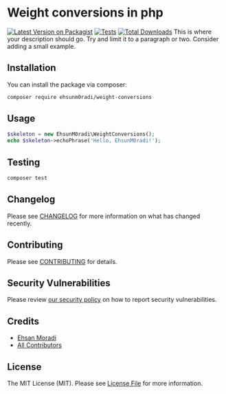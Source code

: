 # Weight conversions in php

[![Latest Version on Packagist](https://img.shields.io/packagist/v/ehsunm0radi/weight-conversions.svg?style=flat-square)](https://packagist.org/packages/ehsunm0radi/weight-conversions)
[![Tests](https://img.shields.io/github/actions/workflow/status/ehsunm0radi/weight-conversions/run-tests.yml?branch=main&label=tests&style=flat-square)](https://github.com/ehsunm0radi/weight-conversions/actions/workflows/run-tests.yml)
[![Total Downloads](https://img.shields.io/packagist/dt/ehsunm0radi/weight-conversions.svg?style=flat-square)](https://packagist.org/packages/ehsunm0radi/weight-conversions)
This is where your description should go. Try and limit it to a paragraph or two. Consider adding a small example.

## Installation

You can install the package via composer:

```bash
composer require ehsunm0radi/weight-conversions
```

## Usage

```php
$skeleton = new EhsunM0radi\WeightConversions();
echo $skeleton->echoPhrase('Hello, EhsunM0radi!');
```

## Testing

```bash
composer test
```

## Changelog

Please see [CHANGELOG](CHANGELOG.md) for more information on what has changed recently.

## Contributing

Please see [CONTRIBUTING](https://github.com/spatie/.github/blob/main/CONTRIBUTING.md) for details.

## Security Vulnerabilities

Please review [our security policy](../../security/policy) on how to report security vulnerabilities.

## Credits

- [Ehsan Moradi](https://github.com/EhsunM0radi)
- [All Contributors](../../contributors)

## License

The MIT License (MIT). Please see [License File](LICENSE.md) for more information.
